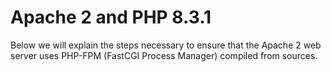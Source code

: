 # Apache 2 and PHP 8.3.1

Below we will explain the steps necessary to ensure that the Apache 2 web server uses PHP-FPM (FastCGI Process Manager) compiled from sources.
